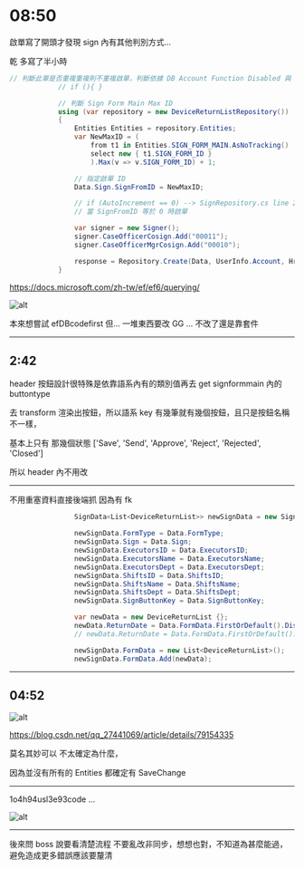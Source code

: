 # 08:50

啟單寫了開頭才發現 sign 內有其他判別方式...

乾 多寫了半小時

```C#
// 判斷此單是否重複重複則不重複啟單，判斷依據 DB Account Function Disabled 與 Device Return 之關聯 Key
            // if (){ }

            // 判斷 Sign Form Main Max ID
            using (var repository = new DeviceReturnListRepository())
            {
                Entities Entities = repository.Entities;
                var NewMaxID = (
                    from t1 in Entities.SIGN_FORM_MAIN.AsNoTracking()
                    select new { t1.SIGN_FORM_ID }
                    ).Max(v => v.SIGN_FORM_ID) + 1;

                // 指定啟單 ID
                Data.Sign.SignFromID = NewMaxID;

                // if (AutoIncrement == 0) --> SignRepository.cs line 209
                // 當 SignFromID 等於 0 時啟單

                var signer = new Signer();
                signer.CaseOfficerCosign.Add("00011");
                signer.CaseOfficerMgrCosign.Add("00010");

                response = Repository.Create(Data, UserInfo.Account, HrMasterService, BPMService, signer);
            }
```

<https://docs.microsoft.com/zh-tw/ef/ef6/querying/>

![alt](/sinda-notes/img/efDBcodefirst.png)

本來想嘗試 efDBcodefirst 但... 一堆東西要改 GG ... 不改了還是靠套件

---

## 2:42

header 按鈕設計很特殊是依靠語系內有的類別值再去 get signformmain 內的 buttontype

去 transform 渲染出按鈕，所以語系 key 有幾筆就有幾個按鈕，且只是按鈕名稱不一樣，

基本上只有 那幾個狀態 ['Save', 'Send', 'Approve', 'Reject', 'Rejected', 'Closed']

所以 header 內不用改

---

不用重塞資料直接後端抓 因為有 fk

```C#
                SignData<List<DeviceReturnList>> newSignData = new SignData<List<DeviceReturnList>>();

                newSignData.FormType = Data.FormType;
                newSignData.Sign = Data.Sign;
                newSignData.ExecutorsID = Data.ExecutorsID;
                newSignData.ExecutorsName = Data.ExecutorsName;
                newSignData.ExecutorsDept = Data.ExecutorsDept;
                newSignData.ShiftsID = Data.ShiftsID;
                newSignData.ShiftsName = Data.ShiftsName;
                newSignData.ShiftsDept = Data.ShiftsDept;
                newSignData.SignButtonKey = Data.SignButtonKey;

                var newData = new DeviceReturnList {};
                newData.ReturnDate = Data.FormData.FirstOrDefault().DisabledDate;
                // newData.ReturnDate = Data.FormData.FirstOrDefault().AccountId;

                newSignData.FormData = new List<DeviceReturnList>();
                newSignData.FormData.Add(newData);
```

---

## 04:52

![alt](/sinda-notes/img/asyncSaveChangebug.png)

<https://blog.csdn.net/qq_27441069/article/details/79154335>

莫名其妙可以 不太確定為什麼，

因為並沒有所有的 Entities 都確定有 SaveChange

---

1o4h94usl3e93code ...

![alt](/sinda-notes/img/h94sul3e93code.png)

---

後來問 boss 說要看清楚流程 不要亂改非同步，想想也對，不知道為甚麼能過，避免造成更多錯誤應該要釐清
